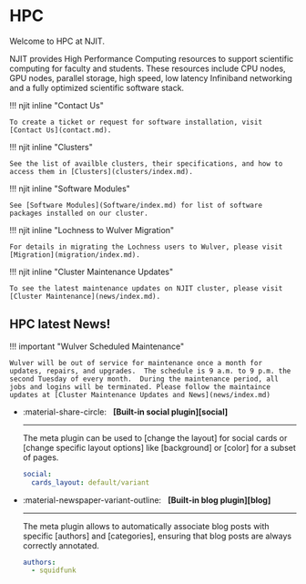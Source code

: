 # HPC

Welcome to HPC at NJIT.

NJIT provides High Performance Computing resources to support scientific computing for faculty and students. These resources include CPU nodes, GPU nodes, parallel storage, high speed, low latency Infiniband networking and a fully optimized scientific software stack.


!!! njit inline "Contact Us"

    To create a ticket or request for software installation, visit [Contact Us](contact.md).

!!! njit inline "Clusters"

    See the list of availble clusters, their specifications, and how to access them in [Clusters](clusters/index.md).





!!! njit inline "Software Modules"

    See [Software Modules](Software/index.md) for list of software packages installed on our cluster.






!!! njit inline "Lochness to Wulver Migration"
        
    For details in migrating the Lochness users to Wulver, please visit [Migration](migration/index.md).

!!! njit inline "Cluster Maintenance Updates"
        
    To see the latest maintenance updates on NJIT cluster, please visit [Cluster Maintenance](news/index.md).







## HPC latest News!

!!! important "Wulver Scheduled Maintenance"
        
    Wulver will be out of service for maintenance once a month for updates, repairs, and upgrades.  The schedule is 9 a.m. to 9 p.m. the second Tuesday of every month.  During the maintenance period, all jobs and logins will be terminated. Please follow the maintaince updates at [Cluster Maintenance Updates and News](news/index.md)

<div class="grid cards" markdown>

-   :material-share-circle: &nbsp; __[Built-in social plugin][social]__

    ---

    The meta plugin can be used to [change the layout] for social cards or
    [change specific layout options] like [background] or [color]
    for a subset of pages.

    ``` yaml title=".meta.yml"
    social:
      cards_layout: default/variant
    ```

-   :material-newspaper-variant-outline: &nbsp; __[Built-in blog plugin][blog]__

    ---

    The meta plugin allows to automatically associate blog posts with specific
    [authors] and [categories], ensuring that blog posts are always correctly
    annotated.

    ``` yaml title=".meta.yml"
    authors:
      - squidfunk
    ```
